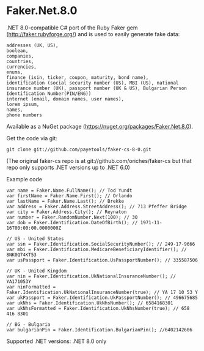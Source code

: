 # Faker.Net.8.0

.NET 8.0-compatible C# port of the Ruby Faker gem (http://faker.rubyforge.org/) and is used to easily generate fake data:

	addresses (UK, US),
	boolean,
	companies,
	countries,
	currencies,
	enums,
	finance (isin, ticker, coupon, maturity, bond name),
	identification (social security number (US), MBI (US), national insurance number (UK), passport number (UK & US), Bulgarian Person Identification Number(PIN/ENG))
	internet (email, domain names, user names),
	lorem ipsum,
	names,
	phone numbers

Available as a NuGet package (https://nuget.org/packages/Faker.Net.8.0).

Get the code via git:

    git clone git://github.com/payetools/faker-cs-8-0.git

(The original faker-cs repo is at git://github.com/oriches/faker-cs but that repo only supports .NET versions up to .NET 6.0)

Example code 
```CSharp
var name = Faker.Name.FullName(); // Tod Yundt
var firstName = Faker.Name.First(); // Orlando
var lastName = Faker.Name.Last(); // Brekke
var address = Faker.Address.StreetAddress(); // 713 Pfeffer Bridge
var city = Faker.Address.City(); // Reynaton
var number = Faker.RandomNumber.Next(100); // 30
var dob = Faker.Identification.DateOfBirth(); // 1971-11-16T00:00:00.0000000Z

// US - United States
var ssn = Faker.Identification.SocialSecurityNumber(); // 249-17-9666
var mbi = Faker.Identification.MedicareBeneficiaryIdentifier(); // 8NK0Q74KT53
var usPassport = Faker.Identification.UsPassportNumber(); // 335587506

// UK - United Kingdom
var nin = Faker.Identification.UkNationalInsuranceNumber(); // YA171053Y
var ninFormatted = Faker.Identification.UkNationalInsuranceNumber(true); // YA 17 10 53 Y
var ukPassport = Faker.Identification.UkPassportNumber(); // 496675685
var ukNhs = Faker.Identification.UkNhsNumber(); // 6584168301
var ukNhsFormatted = Faker.Identification.UkNhsNumber(true); // 658 416 8301

// BG - Bulgaria
var bulgarianPin = Faker.Identification.BulgarianPin(); //6402142606
```

Supported .NET versions:	.NET 8.0 only